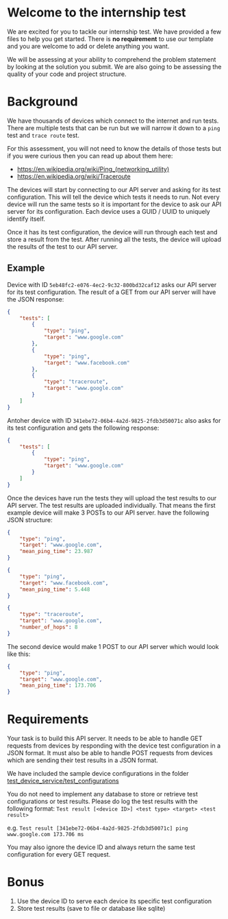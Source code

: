 # Welcome to the internship test

We are excited for you to tackle our internship test. We have provided a few files to help you get started. There is **no requirement** to use our template and you are welcome to add or delete anything you want.

We will be assessing at your ability to comprehend the problem statement by looking at the solution you submit. We are also going to be assessing the quality of your code and project structure.

# Background

We have thousands of devices which connect to the internet and run tests. There are multiple tests that can be run but we will narrow it down to a `ping` test and `trace route` test.

For this assessment, you will not need to know the details of those tests but if you were curious then you can read up about them here:

-   https://en.wikipedia.org/wiki/Ping_(networking_utility)
-   https://en.wikipedia.org/wiki/Traceroute

The devices will start by connecting to our API server and asking for its test configuration. This will tell the device which tests it needs to run. Not every device will run the same tests so it is important for the device to ask our API server for its configuration. Each device uses a GUID / UUID to uniquely identify itself.

Once it has its test configuration, the device will run through each test and store a result from the test. After running all the tests, the device will upload the results of the test to our API server.

## Example

Device with ID `5eb48fc2-e076-4ec2-9c32-800bd32caf12` asks our API server for its test configuration. The result of a GET from our API server will have the JSON response:

```json
{
    "tests": [
        {
            "type": "ping",
            "target": "www.google.com"
        },
        {
            "type": "ping",
            "target": "www.facebook.com"
        },
        {
            "type": "traceroute",
            "target": "www.google.com"
        }
    ]
}
```

Antoher device with ID `341ebe72-06b4-4a2d-9825-2fdb3d50071c` also asks for its test configuration and gets the following response:

```json
{
    "tests": [
        {
            "type": "ping",
            "target": "www.google.com"
        }
    ]
}
```

Once the devices have run the tests they will upload the test results to our API server. The test results are uploaded individually. That means the first example device will make 3 POSTs to our API server. have the following JSON structure:

```json
{
    "type": "ping",
    "target": "www.google.com",
    "mean_ping_time": 23.987
}
```

```json
{
    "type": "ping",
    "target": "www.facebook.com",
    "mean_ping_time": 5.448
}
```

```json
{
    "type": "traceroute",
    "target": "www.google.com",
    "number_of_hops": 8
}
```

The second device would make 1 POST to our API server which would look like this:

```json
{
    "type": "ping",
    "target": "www.google.com",
    "mean_ping_time": 173.706
}
```

# Requirements

Your task is to build this API server. It needs to be able to handle GET requests from devices by responding with the device test configuration in a JSON format. It must also be able to handle POST requests from devices which are sending their test results in a JSON format.

We have included the sample device configurations in the folder [test_device_service/test_configurations](test_device_service/test_configurations)

You do not need to implement any database to store or retrieve test configurations or test results. Please do log the test results with the following format:
`Test result [<device ID>] <test type> <target> <test result>`

e.g. `Test result [341ebe72-06b4-4a2d-9825-2fdb3d50071c] ping www.google.com 173.706 ms`

You may also ignore the device ID and always return the same test configuration for every GET request.

# Bonus

1. Use the device ID to serve each device its specific test configuration
2. Store test results (save to file or database like sqlite)
